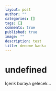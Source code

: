 ```yaml
---
layout: post
author: ""
categories: []
tags: []
comments: true
published: true
image: ""
description: test
title: deneme kanka
---
```


# undefined

İçerik buraya gelecek...